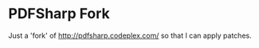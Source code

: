 PDFSharp Fork
=============

Just a 'fork' of http://pdfsharp.codeplex.com/ so that I can apply patches.